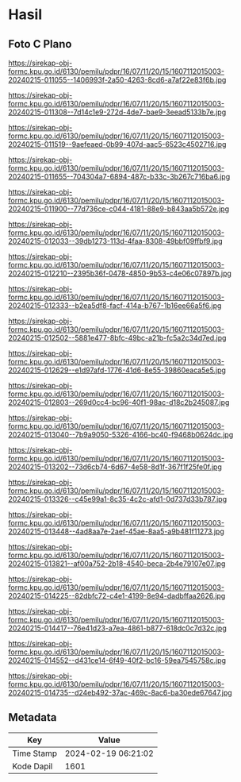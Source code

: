 # Hasil

## Foto C Plano

https://sirekap-obj-formc.kpu.go.id/6130/pemilu/pdpr/16/07/11/20/15/1607112015003-20240215-011055--1406993f-2a50-4263-8cd6-a7af22e83f6b.jpg

https://sirekap-obj-formc.kpu.go.id/6130/pemilu/pdpr/16/07/11/20/15/1607112015003-20240215-011308--7d14c1e9-272d-4de7-bae9-3eead5133b7e.jpg

https://sirekap-obj-formc.kpu.go.id/6130/pemilu/pdpr/16/07/11/20/15/1607112015003-20240215-011519--9aefeaed-0b99-407d-aac5-6523c4502716.jpg

https://sirekap-obj-formc.kpu.go.id/6130/pemilu/pdpr/16/07/11/20/15/1607112015003-20240215-011655--704304a7-6894-487c-b33c-3b267c716ba6.jpg

https://sirekap-obj-formc.kpu.go.id/6130/pemilu/pdpr/16/07/11/20/15/1607112015003-20240215-011900--77d736ce-c044-4181-88e9-b843aa5b572e.jpg

https://sirekap-obj-formc.kpu.go.id/6130/pemilu/pdpr/16/07/11/20/15/1607112015003-20240215-012033--39db1273-113d-4faa-8308-49bbf09ffbf9.jpg

https://sirekap-obj-formc.kpu.go.id/6130/pemilu/pdpr/16/07/11/20/15/1607112015003-20240215-012210--2395b36f-0478-4850-9b53-c4e06c07897b.jpg

https://sirekap-obj-formc.kpu.go.id/6130/pemilu/pdpr/16/07/11/20/15/1607112015003-20240215-012333--b2ea5df8-facf-414a-b767-1b16ee66a5f6.jpg

https://sirekap-obj-formc.kpu.go.id/6130/pemilu/pdpr/16/07/11/20/15/1607112015003-20240215-012502--5881e477-8bfc-49bc-a21b-fc5a2c34d7ed.jpg

https://sirekap-obj-formc.kpu.go.id/6130/pemilu/pdpr/16/07/11/20/15/1607112015003-20240215-012629--e1d97afd-1776-41d6-8e55-39860eaca5e5.jpg

https://sirekap-obj-formc.kpu.go.id/6130/pemilu/pdpr/16/07/11/20/15/1607112015003-20240215-012803--269d0cc4-bc96-40f1-98ac-d18c2b245087.jpg

https://sirekap-obj-formc.kpu.go.id/6130/pemilu/pdpr/16/07/11/20/15/1607112015003-20240215-013040--7b9a9050-5326-4166-bc40-f9468b0624dc.jpg

https://sirekap-obj-formc.kpu.go.id/6130/pemilu/pdpr/16/07/11/20/15/1607112015003-20240215-013202--73d6cb74-6d67-4e58-8d1f-367f1f25fe0f.jpg

https://sirekap-obj-formc.kpu.go.id/6130/pemilu/pdpr/16/07/11/20/15/1607112015003-20240215-013326--c45e99a1-8c35-4c2c-afd1-0d737d33b787.jpg

https://sirekap-obj-formc.kpu.go.id/6130/pemilu/pdpr/16/07/11/20/15/1607112015003-20240215-013448--4ad8aa7e-2aef-45ae-8aa5-a9b481f11273.jpg

https://sirekap-obj-formc.kpu.go.id/6130/pemilu/pdpr/16/07/11/20/15/1607112015003-20240215-013821--af00a752-2b18-4540-beca-2b4e79107e07.jpg

https://sirekap-obj-formc.kpu.go.id/6130/pemilu/pdpr/16/07/11/20/15/1607112015003-20240215-014225--82dbfc72-c4e1-4199-8e94-dadbffaa2626.jpg

https://sirekap-obj-formc.kpu.go.id/6130/pemilu/pdpr/16/07/11/20/15/1607112015003-20240215-014417--76e41d23-a7ea-4861-b877-618dc0c7d32c.jpg

https://sirekap-obj-formc.kpu.go.id/6130/pemilu/pdpr/16/07/11/20/15/1607112015003-20240215-014552--d431ce14-6f49-40f2-bc16-59ea7545758c.jpg

https://sirekap-obj-formc.kpu.go.id/6130/pemilu/pdpr/16/07/11/20/15/1607112015003-20240215-014735--d24eb492-37ac-469c-8ac6-ba30ede67647.jpg


## Metadata

| Key        | Value               |
| ---------- | ------------------- |
| Time Stamp | 2024-02-19 06:21:02 |
| Kode Dapil | 1601                |



